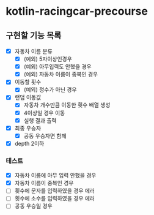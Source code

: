 # kotlin-racingcar-precourse

## 구현할 기능 목록
- [x] 자동차 이름 분류  
  - [x] (예외) 5자이상인경우
  - [x] (예외) 아무입력도 안했을 경우
  - [x] (예외) 자동차 이름이 중복인 경우
- [x] 이동할 횟수
  - [x] (예외) 정수가 아닌 경우

- [x] 랜덤 이동값 
  - [x] 자동차 개수만큼 이동한 횟수 배열 생성
  - [x] 4이상일 경우 이동
  - [x] 실행 결과 출력

- [x] 최종 우승자
  - [x] 공동 우승자면 함께

- [x] depth 2이하

### 테스트
- [x] 자동차 이름에 아무 입력 안했을 경우
- [x] 자동차 이름이 중복인 경우
- [ ] 횟수에 문자를 입력하였을 경우 에러
- [ ] 횟수에 소수를 입력하였을 경우 에러
- [ ] 공동 우승일 경우